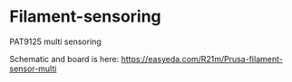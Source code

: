 # Filament-sensoring
PAT9125 multi sensoring

Schematic and board is here: https://easyeda.com/R21m/Prusa-filament-sensor-multi 
